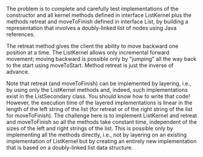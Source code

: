 The problem is to complete and carefully test implementations of the constructor and all kernel methods defined in interface ListKernel plus the methods retreat and moveToFinish defined in interface List, by building a representation that involves a doubly-linked list of nodes using Java references.

The retreat method gives the client the ability to move backward one position at a time. The ListKernel allows only incremental forward movement; moving backward is possible only by "jumping" all the way back to the start using moveToStart. Method retreat is just the inverse of advance.

Note that retreat (and moveToFinish) can be implemented by layering, i.e., by using only the ListKernel methods and, indeed, such implementations exist in the ListSecondary class. You should know how to write that code! However, the execution time of the layered implementations is linear in the length of the left string of the list (for retreat or of the right string of the list for moveToFinish). The challenge here is to implement ListKernel and retreat and moveToFinish so all the methods take constant time, independent of the sizes of the left and right strings of the list. This is possible only by implementing all the methods directly, i.e., not by layering on an existing implementation of ListKernel but by creating an entirely new implementation that is based on a doubly-linked list data structure.
